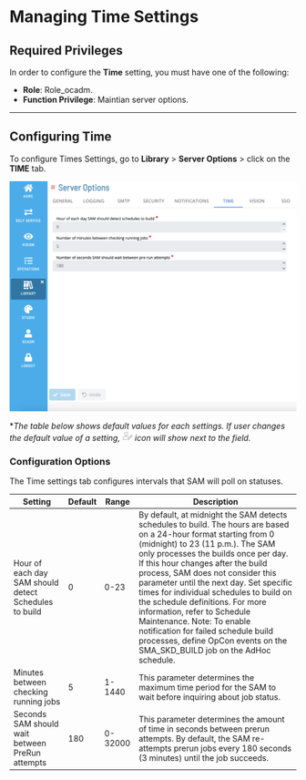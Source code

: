 # Managing Time Settings

## Required Privileges

In order to configure the **Time** setting, you must have one of the following:

- **Role**: Role_ocadm.
- **Function Privilege**: Maintian server options.

---

## Configuring Time

To configure Times Settings, go to **Library** > **Server Options** > click on the **TIME** tab.

![A screen showing time settings under server options](../../../../../Resources/Images/SM/Library/ServerOptions/Time-Settings.png "Configuring Time Settings")

\*_The table below shows default values for each settings. If user changes the default value of a setting, ![An user icon representing value changed by user](../../../../../Resources/Images/SM/Library/ServerOptions/Logging-User-Defined.png "User defined icon") icon will show next to the field._

### Configuration Options

The Time settings tab configures intervals that SAM will poll on statuses.

| Setting                                               | Default | Range   | Description                                                                                                                                                                                                                                                                                                                                                                                                                                                                                                                                                                         |
| ----------------------------------------------------- | ------- | ------- | ----------------------------------------------------------------------------------------------------------------------------------------------------------------------------------------------------------------------------------------------------------------------------------------------------------------------------------------------------------------------------------------------------------------------------------------------------------------------------------------------------------------------------------------------------------------------------------- |
| Hour of each day SAM should detect Schedules to build | 0       | 0-23    | By default, at midnight the SAM detects schedules to build. The hours are based on a 24-hour format starting from 0 (midnight) to 23 (11 p.m.). The SAM only processes the builds once per day. If this hour changes after the build process, SAM does not consider this parameter until the next day. Set specific times for individual schedules to build on the schedule definitions. For more information, refer to Schedule Maintenance. Note: To enable notification for failed schedule build processes, define OpCon events on the SMA_SKD_BUILD job on the AdHoc schedule. |
| Minutes between checking running jobs                 | 5       | 1-1440  | This parameter determines the maximum time period for the SAM to wait before inquiring about job status.                                                                                                                                                                                                                                                                                                                                                                                                                                                                            |
| Seconds SAM should wait between PreRun attempts       | 180     | 0-32000 | This parameter determines the amount of time in seconds between prerun attempts. By default, the SAM re-attempts prerun jobs every 180 seconds (3 minutes) until the job succeeds.                                                                                                                                                                                                                                                                                                                                                                                                  |
